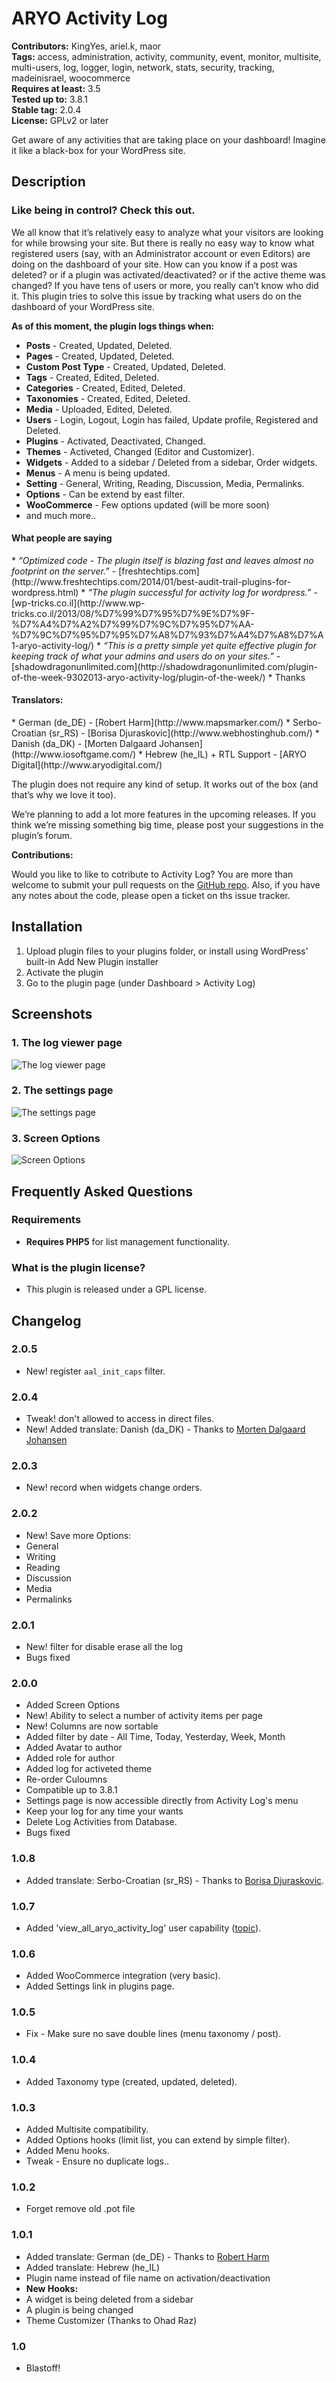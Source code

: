 # ARYO Activity Log #
**Contributors:** KingYes, ariel.k, maor  
**Tags:** access, administration, activity, community, event, monitor, multisite, multi-users, log, logger, login, network, stats, security, tracking, madeinisrael, woocommerce  
**Requires at least:** 3.5  
**Tested up to:** 3.8.1  
**Stable tag:** 2.0.4  
**License:** GPLv2 or later  

Get aware of any activities that are taking place on your dashboard! Imagine it like a black-box for your WordPress site.

## Description ##

<h3>Like being in control? Check this out.</h3>

We all know that it’s relatively easy to analyze what your visitors are looking for while browsing your site. But there is really no easy way to know what registered users (say, with an Administrator account or even Editors) are doing on the dashboard of your site. How can you know if a post was deleted? or if a plugin was activated/deactivated? or if the active theme was changed?
If you have tens of users or more, you really can’t know who did it. This plugin tries to solve this issue by tracking what users do on the dashboard of your WordPress site. 

<strong>As of this moment, the plugin logs things when:</strong><br />

* <strong>Posts</strong> - Created, Updated, Deleted.
* <strong>Pages</strong> - Created, Updated, Deleted.
* <strong>Custom Post Type</strong> - Created, Updated, Deleted.
* <strong>Tags</strong> - Created, Edited, Deleted.
* <strong>Categories</strong> - Created, Edited, Deleted.
* <strong>Taxonomies</strong> - Created, Edited, Deleted.
* <strong>Media</strong> - Uploaded, Edited, Deleted.
* <strong>Users</strong> - Login, Logout, Login has failed, Update profile, Registered and Deleted.
* <strong>Plugins</strong> - Activated, Deactivated, Changed.
* <strong>Themes</strong> - Activeted, Changed (Editor and Customizer).
* <strong>Widgets</strong> - Added to a sidebar / Deleted from a sidebar, Order widgets.
* <strong>Menus</strong> - A menu is being updated.
* <strong>Setting</strong> - General, Writing, Reading, Discussion, Media, Permalinks.
* <strong>Options</strong> - Can be extend by east filter.
* <strong>WooCommerce</strong> - Few options updated (will be more soon)
* and much more..

<h4>What people are saying</h4>
* <em>“Optimized code - The plugin itself is blazing fast and leaves almost no footprint on the server.”</em> - [freshtechtips.com](http://www.freshtechtips.com/2014/01/best-audit-trail-plugins-for-wordpress.html)
* <em>“The plugin successful for activity log for wordpress.”</em> - [wp-tricks.co.il](http://www.wp-tricks.co.il/2013/08/%D7%99%D7%95%D7%9E%D7%9F-%D7%A4%D7%A2%D7%99%D7%9C%D7%95%D7%AA-%D7%9C%D7%95%D7%95%D7%A8%D7%93%D7%A4%D7%A8%D7%A1-aryo-activity-log/)
* <em>“This is a pretty simple yet quite effective plugin for keeping track of what your admins and users do on your sites.”</em> - [shadowdragonunlimited.com](http://shadowdragonunlimited.com/plugin-of-the-week-9302013-aryo-activity-log/plugin-of-the-week/)
* Thanks

<h4>Translators:</h4>
* German (de_DE) - [Robert Harm](http://www.mapsmarker.com/)
* Serbo-Croatian (sr_RS) - [Borisa Djuraskovic](http://www.webhostinghub.com/)
* Danish (da_DK) - [Morten Dalgaard Johansen](http://www.iosoftgame.com/)
* Hebrew (he_IL) + RTL Support - [ARYO Digital](http://www.aryodigital.com/)

The plugin does not require any kind of setup. It works out of the box (and that’s why we love it too).

We’re planning to add a lot more features in the upcoming releases. If you think we’re missing something big time, please post your suggestions in the plugin’s forum.

<strong>Contributions:</strong><br />

Would you like to like to cotribute to Activity Log? You are more than welcome to submit your pull requests on the [GitHub repo](https://github.com/KingYes/wordpress-aryo-activity-log). Also, if you have any notes about the code, please open a ticket on ths issue tracker.


## Installation ##

1. Upload plugin files to your plugins folder, or install using WordPress' built-in Add New Plugin installer
1. Activate the plugin
1. Go to the plugin page (under Dashboard > Activity Log)

## Screenshots ##

### 1. The log viewer page ###
![The log viewer page](http://s.wordpress.org/extend/plugins/aryo-activity-log/screenshot-1.png)

### 2. The settings page ###
![The settings page](http://s.wordpress.org/extend/plugins/aryo-activity-log/screenshot-2.png)

### 3. Screen Options ###
![Screen Options](http://s.wordpress.org/extend/plugins/aryo-activity-log/screenshot-3.png)


## Frequently Asked Questions ##

### Requirements ###
* __Requires PHP5__ for list management functionality.

### What is the plugin license? ###

* This plugin is released under a GPL license.


## Changelog ##

### 2.0.5 ###
* New! register `aal_init_caps` filter.

### 2.0.4 ###
* Tweak! don't allowed to access in direct files.
* New! Added translate: Danish (da_DK) - Thanks to [Morten Dalgaard Johansen](http://www.iosoftgame.com/)

### 2.0.3 ###
* New! record when widgets change orders.

### 2.0.2 ###
* New! Save more Options:
* General
* Writing
* Reading
* Discussion
* Media
* Permalinks

### 2.0.1 ###
* New! filter for disable erase all the log
* Bugs fixed

### 2.0.0 ###
* Added Screen Options
* New! Ability to select a number of activity items per page
* New! Columns are now sortable
* Added filter by date - All Time, Today, Yesterday, Week, Month
* Added Avatar to author
* Added role for author
* Added log for activeted theme
* Re-order Culoumns
* Compatible up to 3.8.1
* Settings page is now accessible directly from Activity Log's menu
* Keep your log for any time your wants
* Delete Log Activities from Database.
* Bugs fixed


### 1.0.8 ###
* Added translate: Serbo-Croatian (sr_RS) - Thanks to [Borisa Djuraskovic](http://www.webhostinghub.com/).

### 1.0.7 ###
* Added 'view_all_aryo_activity_log' user capability ([topic](http://wordpress.org/support/topic/capability-to-access-the-activity-log)).

### 1.0.6 ###
* Added WooCommerce integration (very basic).
* Added Settings link in plugins page.

### 1.0.5 ###
* Fix - Make sure no save double lines (menu taxonomy / post).

### 1.0.4 ###
* Added Taxonomy type (created, updated, deleted).

### 1.0.3 ###
* Added Multisite compatibility.
* Added Options hooks (limit list, you can extend by simple filter).
* Added Menu hooks.
* Tweak - Ensure no duplicate logs.. 

### 1.0.2 ###
* Forget remove old .pot file

### 1.0.1 ###
* Added translate: German (de_DE) - Thanks to [Robert Harm](http://www.mapsmarker.com/)
* Added translate: Hebrew (he_IL)
* Plugin name instead of file name on activation/deactivation
* <strong>New Hooks:</strong>
* A widget is being deleted from a sidebar
* A plugin is being changed
* Theme Customizer (Thanks to Ohad Raz)

### 1.0 ###
* Blastoff!
